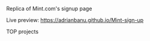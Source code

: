 Replica of Mint.com's signup page

Live preview: https://adrianbanu.github.io/Mint-sign-up

TOP projects